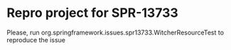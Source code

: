 # Repro project for SPR-13733

Please, run org.springframework.issues.spr13733.WitcherResourceTest to reproduce the issue